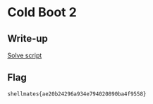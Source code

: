 # Cold Boot 2

## Write-up

[Solve script](solve.py)

## Flag

`shellmates{ae20b24296a934e794020890ba4f9558}`
